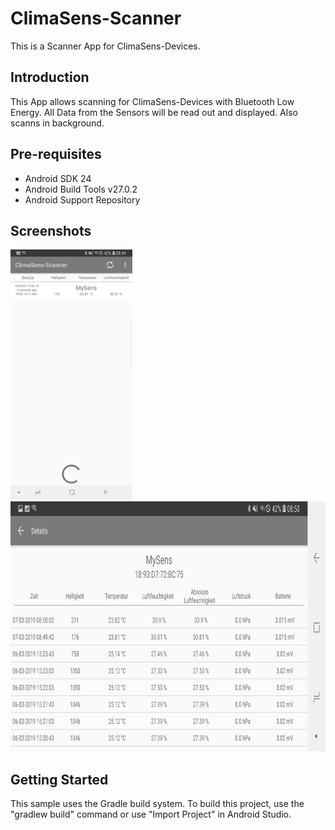 
ClimaSens-Scanner
===================================

This is a Scanner App for ClimaSens-Devices.

Introduction
------------

This App allows scanning for ClimaSens-Devices with Bluetooth Low Energy.
All Data from the Sensors will be read out and displayed.
Also scanns in background.

Pre-requisites
--------------

- Android SDK 24
- Android Build Tools v27.0.2
- Android Support Repository

Screenshots
-------------

<img src="screenshots/1-main.jpg" height="400" alt="Screenshot"/>
<img src="screenshots/2-main.jpg" height="400" alt="Screenshot"/> 

Getting Started
---------------

This sample uses the Gradle build system. To build this project, use the
"gradlew build" command or use "Import Project" in Android Studio.
